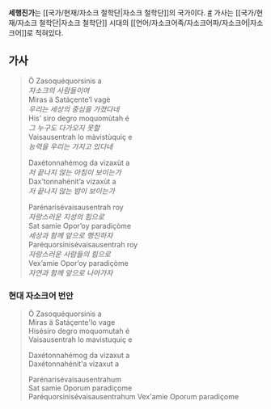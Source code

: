 **세행진가**는 [[국가/현재/자소크 철학단|자소크 철학단]]의 국가이다. [#](https://youtu.be/m7qG_NvaWwg?si=9O8QSJtUF_SqDEcO) 가사는 [[국가/현재/자소크 철학단|자소크 철학단]] 시대의 [[언어/자소크어족/자소크어파/자소크어|자소크어]]로 적혀있다.

## 가사
> Ö Zasoquéquorsinis a  
> *자소크의 사람들이여*  
> Miras ä Satáçente’l vagè  
> *우리는 세상의 중심을 가졌다네*  
> His’ siro degro moquomùtah é  
> *그 누구도 다가오지 못할*  
> Vaisausentrah lo màvistùquiç e  
> *능력을 우리는 가지고 있다네*
> 
> Daxétonnahémog da vizaxùt a  
> *저 끝나지 않는 아침이 보이는가*  
> Dax’tonnahénit’a vizaxùt a  
> *저 끝나지 않는 밤이 보이는가*
> 
> Parénarisévaisausentrah roy  
> *자랑스러운 지성의 힘으로*  
> Sat samie Opor’oy paradiçòme  
> *세상과 함께 앞으로 행진하자*  
> Paréquorsinisévaisausentrah roy  
> *자랑스러운 사람들의 힘으로*  
> Vex’amie Opor’oy paradiçòme  
> *자연과 함께 앞으로 나아가자*

### 현대 자소크어 번안
> Ö Zasoquéquorsinis a  
> Miras ä Satáçente'lo vage  
> Hisésiro degro moquomutah é  
> Vaisausentrah lo mavistuquiç e
> 
> Daxétonnahémog da vizaxut a  
> Daxétonnahénit'a vizaxut a  
> 
> Parénarisévaisausentrahum  
> Sat samie Oporum paradiçome  
> Paréquorsinisévaisausentrahum
> Vex'amie Oporum paradiçome
